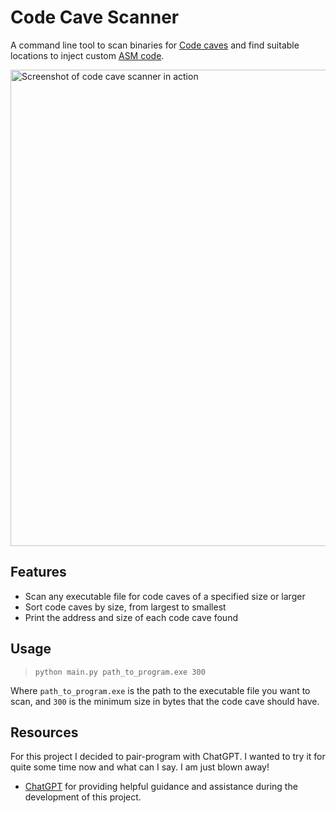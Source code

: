 # Code Cave Scanner

A command line tool to scan binaries for [Code caves](https://en.wikipedia.org/wiki/Code_cave) and find suitable locations to inject custom [ASM code](https://en.wikipedia.org/wiki/Assembly_language).

<img width="762" alt="Screenshot of code cave scanner in action" src="https://user-images.githubusercontent.com/24588573/209455547-2d3fe932-8e3b-4bef-9e6c-42f5030dceec.png">


## Features

- Scan any executable file for code caves of a specified size or larger
- Sort code caves by size, from largest to smallest
- Print the address and size of each code cave found


## Usage

> `python main.py path_to_program.exe 300`

Where `path_to_program.exe` is the path to the executable file you want to scan, and `300` is the minimum size in bytes that the code cave should have.


## Resources

For this project I decided to pair-program with ChatGPT. I wanted to try it for quite some time now and what can I say. I am just blown away!  
- [ChatGPT](https://openai.com/blog/chatgpt/) for providing helpful guidance and assistance during the development of this project.
